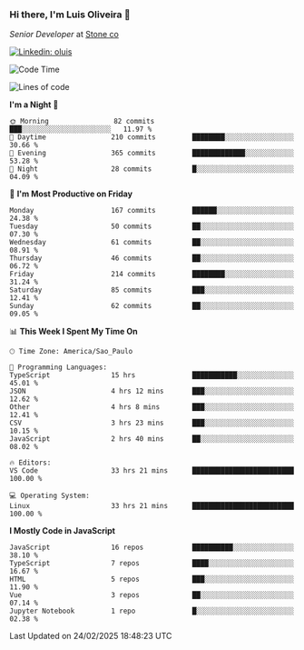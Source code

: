 ### Hi there, I'm Luis Oliveira 👋
*Senior Developer* at [Stone co](https://www.stone.com.br)  

[![Linkedin: oluis](https://img.shields.io/badge/-ooluis-blue?style=flat-square&logo=Linkedin&logoColor=white&link=https://www.linkedin.com/in/ooluis)](https://www.linkedin.com/in/ooluis/)

<!--START_SECTION:waka-->
![Code Time](http://img.shields.io/badge/Code%20Time-4%2C597%20hrs%2015%20mins-blue)

![Lines of code](https://img.shields.io/badge/From%20Hello%20World%20I%27ve%20Written-361.0%20thousand%20lines%20of%20code-blue)

**I'm a Night 🦉** 

```text
🌞 Morning                82 commits          ███░░░░░░░░░░░░░░░░░░░░░░   11.97 % 
🌆 Daytime                210 commits         ████████░░░░░░░░░░░░░░░░░   30.66 % 
🌃 Evening                365 commits         █████████████░░░░░░░░░░░░   53.28 % 
🌙 Night                  28 commits          █░░░░░░░░░░░░░░░░░░░░░░░░   04.09 % 
```
📅 **I'm Most Productive on Friday** 

```text
Monday                   167 commits         ██████░░░░░░░░░░░░░░░░░░░   24.38 % 
Tuesday                  50 commits          ██░░░░░░░░░░░░░░░░░░░░░░░   07.30 % 
Wednesday                61 commits          ██░░░░░░░░░░░░░░░░░░░░░░░   08.91 % 
Thursday                 46 commits          ██░░░░░░░░░░░░░░░░░░░░░░░   06.72 % 
Friday                   214 commits         ████████░░░░░░░░░░░░░░░░░   31.24 % 
Saturday                 85 commits          ███░░░░░░░░░░░░░░░░░░░░░░   12.41 % 
Sunday                   62 commits          ██░░░░░░░░░░░░░░░░░░░░░░░   09.05 % 
```


📊 **This Week I Spent My Time On** 

```text
🕑︎ Time Zone: America/Sao_Paulo

💬 Programming Languages: 
TypeScript               15 hrs              ███████████░░░░░░░░░░░░░░   45.01 % 
JSON                     4 hrs 12 mins       ███░░░░░░░░░░░░░░░░░░░░░░   12.62 % 
Other                    4 hrs 8 mins        ███░░░░░░░░░░░░░░░░░░░░░░   12.41 % 
CSV                      3 hrs 23 mins       ███░░░░░░░░░░░░░░░░░░░░░░   10.15 % 
JavaScript               2 hrs 40 mins       ██░░░░░░░░░░░░░░░░░░░░░░░   08.02 % 

🔥 Editors: 
VS Code                  33 hrs 21 mins      █████████████████████████   100.00 % 

💻 Operating System: 
Linux                    33 hrs 21 mins      █████████████████████████   100.00 % 
```

**I Mostly Code in JavaScript** 

```text
JavaScript               16 repos            ██████████░░░░░░░░░░░░░░░   38.10 % 
TypeScript               7 repos             ████░░░░░░░░░░░░░░░░░░░░░   16.67 % 
HTML                     5 repos             ███░░░░░░░░░░░░░░░░░░░░░░   11.90 % 
Vue                      3 repos             ██░░░░░░░░░░░░░░░░░░░░░░░   07.14 % 
Jupyter Notebook         1 repo              █░░░░░░░░░░░░░░░░░░░░░░░░   02.38 % 
```




 Last Updated on 24/02/2025 18:48:23 UTC
<!--END_SECTION:waka-->
